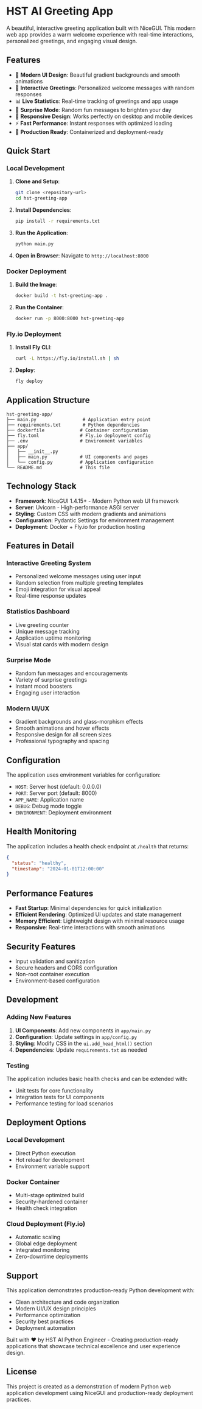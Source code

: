 # HST AI Greeting App

A beautiful, interactive greeting application built with NiceGUI. This modern web app provides a warm welcome experience with real-time interactions, personalized greetings, and engaging visual design.

## Features

- 🎨 **Modern UI Design**: Beautiful gradient backgrounds and smooth animations
- 👋 **Interactive Greetings**: Personalized welcome messages with random responses
- 📊 **Live Statistics**: Real-time tracking of greetings and app usage
- 🎉 **Surprise Mode**: Random fun messages to brighten your day
- 📱 **Responsive Design**: Works perfectly on desktop and mobile devices
- ⚡ **Fast Performance**: Instant responses with optimized loading
- 🚀 **Production Ready**: Containerized and deployment-ready

## Quick Start

### Local Development

1. **Clone and Setup**:
   ```bash
   git clone <repository-url>
   cd hst-greeting-app
   ```

2. **Install Dependencies**:
   ```bash
   pip install -r requirements.txt
   ```

3. **Run the Application**:
   ```bash
   python main.py
   ```

4. **Open in Browser**:
   Navigate to `http://localhost:8000`

### Docker Deployment

1. **Build the Image**:
   ```bash
   docker build -t hst-greeting-app .
   ```

2. **Run the Container**:
   ```bash
   docker run -p 8000:8000 hst-greeting-app
   ```

### Fly.io Deployment

1. **Install Fly CLI**:
   ```bash
   curl -L https://fly.io/install.sh | sh
   ```

2. **Deploy**:
   ```bash
   fly deploy
   ```

## Application Structure

```
hst-greeting-app/
├── main.py                 # Application entry point
├── requirements.txt        # Python dependencies
├── dockerfile             # Container configuration
├── fly.toml               # Fly.io deployment config
├── .env                   # Environment variables
├── app/
│   ├── __init__.py
│   ├── main.py            # UI components and pages
│   └── config.py          # Application configuration
└── README.md              # This file
```

## Technology Stack

- **Framework**: NiceGUI 1.4.15+ - Modern Python web UI framework
- **Server**: Uvicorn - High-performance ASGI server
- **Styling**: Custom CSS with modern gradients and animations
- **Configuration**: Pydantic Settings for environment management
- **Deployment**: Docker + Fly.io for production hosting

## Features in Detail

### Interactive Greeting System
- Personalized welcome messages using user input
- Random selection from multiple greeting templates
- Emoji integration for visual appeal
- Real-time response updates

### Statistics Dashboard
- Live greeting counter
- Unique message tracking
- Application uptime monitoring
- Visual stat cards with modern design

### Surprise Mode
- Random fun messages and encouragements
- Variety of surprise greetings
- Instant mood boosters
- Engaging user interaction

### Modern UI/UX
- Gradient backgrounds and glass-morphism effects
- Smooth animations and hover effects
- Responsive design for all screen sizes
- Professional typography and spacing

## Configuration

The application uses environment variables for configuration:

- `HOST`: Server host (default: 0.0.0.0)
- `PORT`: Server port (default: 8000)
- `APP_NAME`: Application name
- `DEBUG`: Debug mode toggle
- `ENVIRONMENT`: Deployment environment

## Health Monitoring

The application includes a health check endpoint at `/health` that returns:
```json
{
  "status": "healthy",
  "timestamp": "2024-01-01T12:00:00"
}
```

## Performance Features

- **Fast Startup**: Minimal dependencies for quick initialization
- **Efficient Rendering**: Optimized UI updates and state management
- **Memory Efficient**: Lightweight design with minimal resource usage
- **Responsive**: Real-time interactions with smooth animations

## Security Features

- Input validation and sanitization
- Secure headers and CORS configuration
- Non-root container execution
- Environment-based configuration

## Development

### Adding New Features

1. **UI Components**: Add new components in `app/main.py`
2. **Configuration**: Update settings in `app/config.py`
3. **Styling**: Modify CSS in the `ui.add_head_html()` section
4. **Dependencies**: Update `requirements.txt` as needed

### Testing

The application includes basic health checks and can be extended with:
- Unit tests for core functionality
- Integration tests for UI components
- Performance testing for load scenarios

## Deployment Options

### Local Development
- Direct Python execution
- Hot reload for development
- Environment variable support

### Docker Container
- Multi-stage optimized build
- Security-hardened container
- Health check integration

### Cloud Deployment (Fly.io)
- Automatic scaling
- Global edge deployment
- Integrated monitoring
- Zero-downtime deployments

## Support

This application demonstrates production-ready Python development with:
- Clean architecture and code organization
- Modern UI/UX design principles
- Performance optimization
- Security best practices
- Deployment automation

Built with ❤️ by HST AI Python Engineer - Creating production-ready applications that showcase technical excellence and user experience design.

## License

This project is created as a demonstration of modern Python web application development using NiceGUI and production-ready deployment practices.